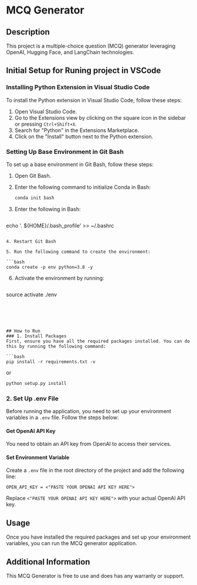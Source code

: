 # MCQ Generator

## Description
This project is a multiple-choice question (MCQ) generator leveraging OpenAI, Hugging Face, and LangChain technologies.

## Initial Setup for Runing project in VSCode

### Installing Python Extension in Visual Studio Code

To install the Python extension in Visual Studio Code, follow these steps:

1. Open Visual Studio Code.
2. Go to the Extensions view by clicking on the square icon in the sidebar or pressing `Ctrl+Shift+X`.
3. Search for "Python" in the Extensions Marketplace.
4. Click on the "Install" button next to the Python extension.

### Setting Up Base Environment in Git Bash

To set up a base environment in Git Bash, follow these steps:

1. Open Git Bash.
2. Enter the following command to initialize Conda in Bash:
   
   ```bash
   conda init bash
   ``` 

3. Enter the following in Bash:
   
   ```bash
echo '. ${HOME}/.bash_profile' >> ~/.bashrc
   ``` 

4. Restart Git Bash

5. Run the following command to create the environment:
   
   ```bash
conda create -p env python=3.8 -y
   ``` 
6. Activate the environment by running:

   ```bash
source activate ./env
   ``` 





## How to Run
### 1. Install Packages
First, ensure you have all the required packages installed. You can do this by running the following command:

```bash
pip install -r requirements.txt -v
```

or

```bash
python setup.py install
```


### 2. Set Up .env File
Before running the application, you need to set up your environment variables in a `.env` file. Follow the steps below:

#### Get OpenAI API Key
You need to obtain an API key from OpenAI to access their services.

#### Set Environment Variable
Create a `.env` file in the root directory of the project and add the following line:

```
OPEN_API_KEY = <"PASTE YOUR OPENAI API KEY HERE">
```

Replace `<"PASTE YOUR OPENAI API KEY HERE">` with your actual OpenAI API key.

## Usage
Once you have installed the required packages and set up your environment variables, you can run the MCQ generator application.

## Additional Information
This MCQ Generator is free to use and does has any warranty or support.